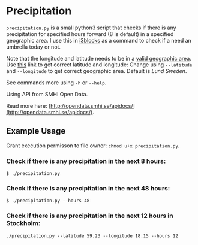 # Precipitation

`precipitation.py` is a small python3 script that checks if there is any precipitation for specified hours forward (8 is default) in a specified geographic area. I use this in [i3blocks](https://github.com/vivien/i3blocks) as a command to check if a need an umbrella today or not. 

Note that the longitude and latitude needs to be in a [valid geographic area](http://opendata.smhi.se/apidocs/metfcst/geographic_area.html).
Use [this](http://opendata.smhi.se/apidocs/metfcst/demo_point.html) link to get correct latitude and longitude: 
Change using `--latitude` and `--longitude` to get correct geographic area. Default is *Lund Sweden*.

See commands more using `-h` or `--help`.


Using API from SMHI Open Data.

Read more here: [http://opendata.smhi.se/apidocs/](http://opendata.smhi.se/apidocs/).

## Example Usage

Grant execution permisson to file owner: `chmod u+x precipitation.py`.

### Check if there is any precipitation in the next 8 hours:
```terminal
$ ./precipitation.py
```

### Check if there is any precipitation in the next 48 hours:

```terminal
$ ./precipitation.py --hours 48
```

### Check if there is any precipitation in the next 12 hours in Stockholm:
```terminal
./precipitation.py --latitude 59.23 --longitude 18.15 --hours 12

```


